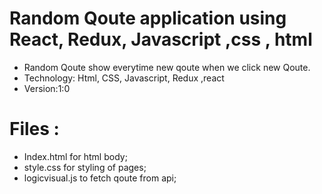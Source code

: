 # Random Qoute application  using React, Redux, Javascript ,css , html #

*  Random Qoute show everytime new qoute when we click new Qoute.
*  Technology: Html, CSS, Javascript, Redux ,react
* Version:1:0

# Files :

* Index.html for html body;
* style.css  for styling of pages;
* logicvisual.js to fetch qoute from api;



